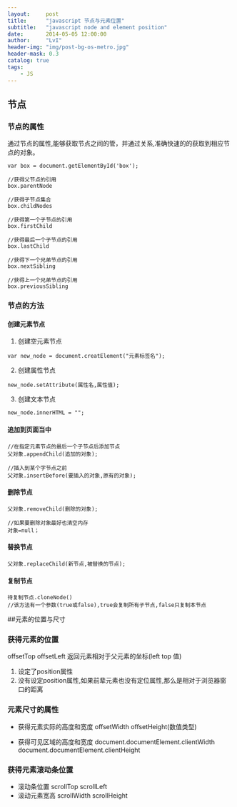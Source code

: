 ```yaml
---
layout:     post
title:      "javascript 节点与元素位置"
subtitle:   "javascript node and element position"
date:       2014-05-05 12:00:00
author:     "LvI"
header-img: "img/post-bg-os-metro.jpg"
header-mask: 0.3
catalog: true
tags:
    - JS
---
```


## 节点

### 节点的属性

通过节点的属性,能够获取节点之间的管，并通过关系,准确快速的的获取到相应节点的对象。

```
var box = document.getElementById('box');

//获得父节点的引用
box.parentNode

//获得子节点集合
box.childNodes

//获得第一个子节点的引用
box.firstChild

//获得最后一个子节点的引用
box.lastChild

//获得下一个兄弟节点的引用
box.nextSibling

//获得上一个兄弟节点的引用
box.previousSibling
```

### 节点的方法

#### 创建元素节点

1. 创建空元素节点
```
var new_node = document.creatElement("元素标签名");
```
2. 创建属性节点
```
new_node.setAttribute(属性名,属性值);
```
3. 创建文本节点
```
new_node.innerHTML = "";
```

#### 追加到页面当中

```
//在指定元素节点的最后一个子节点后添加节点
父对象.appendChild(追加的对象);

//插入到某个字节点之前
父对象.insertBefore(要插入的对象,原有的对象);
```

#### 删除节点

```
父对象.removeChild(删除的对象);

//如果要删除对象最好也清空内存
对象=null；
```

#### 替换节点

```
父对象.replaceChild(新节点,被替换的节点);
```

#### 复制节点

```
待复制节点.cloneNode()
//该方法有一个参数(true或false),true会复制所有子节点,false只复制本节点
```

##元素的位置与尺寸

### 获得元素的位置

offsetTop offsetLeft
返回元素相对于父元素的坐标(left top 值)
1. 设定了position属性
2. 没有设定position属性,如果前辈元素也没有定位属性,那么是相对于浏览器窗口的距离

### 元素尺寸的属性

- 获得元素实际的高度和宽度
offsetWidth offsetHeight(数值类型)

- 获得可见区域的高度和宽度
document.documentElement.clientWidth
document.documentElement.clientHeight

### 获得元素滚动条位置

- 滚动条位置
scrollTop scrollLeft
- 滚动元素宽高
scrollWidth scrollHeight





